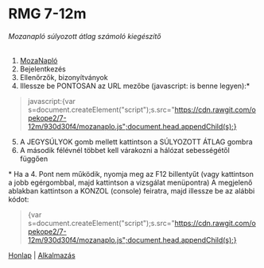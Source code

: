 # RMG 7-12m
###### Mozanapló súlyozott átlag számoló kiegészítő
1. [MozaNapló](https://rmg.mozanaplo.hu)
2. Bejelentkezés
3. Ellenőrzők, bizonyítványok
4. Illessze be PONTOSAN az URL mezőbe (javascript: is benne legyen):*
> javascript:{var s=document.createElement("script");s.src="https://cdn.rawgit.com/opekope2/7-12m/930d30f4/mozanaplo.js";document.head.appendChild(s);}
5. A JEGYSÚLYOK gomb mellett kattintson a SÚLYOZOTT ÁTLAG gombra
6. A második félévnél többet kell várakozni a hálózat sebességétől függően

\* Ha a 4. Pont nem működik, nyomja meg az F12 billentyűt (vagy kattintson a jobb egérgombbal, majd kattintson a vizsgálat menüpontra)
A megjelenő ablakban kattintson a KONZOL (console) feiratra, majd illessze be az alábbi kódot:
> {var s=document.createElement("script");s.src="https://cdn.rawgit.com/opekope2/7-12m/930d30f4/mozanaplo.js";document.head.appendChild(s);}

[Honlap](http://7-12m.co.nf) | [Alkalmazás](http://7-12m.co.nf/App)
